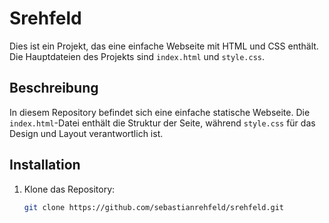 # Srehfeld

Dies ist ein Projekt, das eine einfache Webseite mit HTML und CSS enthält. Die Hauptdateien des Projekts sind `index.html` und `style.css`.

## Beschreibung

In diesem Repository befindet sich eine einfache statische Webseite. Die `index.html`-Datei enthält die Struktur der Seite, während `style.css` für das Design und Layout verantwortlich ist.

## Installation

1. Klone das Repository:
   ```bash
   git clone https://github.com/sebastianrehfeld/srehfeld.git
